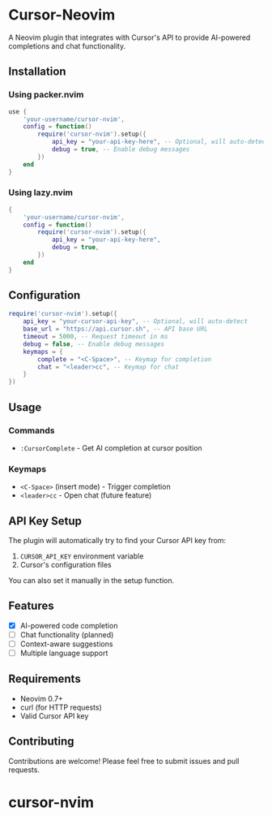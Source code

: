 # Cursor-Neovim

A Neovim plugin that integrates with Cursor's API to provide AI-powered completions and chat functionality.

## Installation

### Using packer.nvim
```lua
use {
    'your-username/cursor-nvim',
    config = function()
        require('cursor-nvim').setup({
            api_key = "your-api-key-here", -- Optional, will auto-detect
            debug = true, -- Enable debug messages
        })
    end
}
```

### Using lazy.nvim
```lua
{
    'your-username/cursor-nvim',
    config = function()
        require('cursor-nvim').setup({
            api_key = "your-api-key-here",
            debug = true,
        })
    end
}
```

## Configuration

```lua
require('cursor-nvim').setup({
    api_key = "your-cursor-api-key", -- Optional, will auto-detect
    base_url = "https://api.cursor.sh", -- API base URL
    timeout = 5000, -- Request timeout in ms
    debug = false, -- Enable debug messages
    keymaps = {
        complete = "<C-Space>", -- Keymap for completion
        chat = "<leader>cc", -- Keymap for chat
    }
})
```

## Usage

### Commands
- `:CursorComplete` - Get AI completion at cursor position

### Keymaps
- `<C-Space>` (insert mode) - Trigger completion
- `<leader>cc` - Open chat (future feature)

## API Key Setup

The plugin will automatically try to find your Cursor API key from:
1. `CURSOR_API_KEY` environment variable
2. Cursor's configuration files

You can also set it manually in the setup function.

## Features

- [x] AI-powered code completion
- [ ] Chat functionality (planned)
- [ ] Context-aware suggestions
- [ ] Multiple language support

## Requirements

- Neovim 0.7+
- curl (for HTTP requests)
- Valid Cursor API key

## Contributing

Contributions are welcome! Please feel free to submit issues and pull requests.
# cursor-nvim
